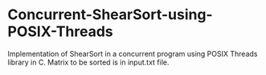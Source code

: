 # Concurrent-ShearSort-using-POSIX-Threads
Implementation of ShearSort in a concurrent program using POSIX Threads library in C.
Matrix to be sorted is in input.txt file.
